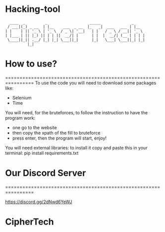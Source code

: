 # Hacking-tool

```
  ____  _         _                   _____              _
 / ___|(_) _ __  | |__    ___  _ __  |_   _|  ___   ___ | |__
| |    | || '_ \ | '_ \  / _ \| '__|   | |   / _ \ / __|| '_ \
| |___ | || |_) || | | ||  __/| |      | |  |  __/| (__ | | | |
 \____||_|| .__/ |_| |_| \___||_|      |_|   \___| \___||_| |_|
          |_|

```

# How to use?
================================================================
To use the code you will need to download some packages like:
- Selenium
- Time

You will need, for the bruteforces, to follow the instruction to have the program work:
- one go to the website
- then copy the xpath of the fill to bruteforce
- press enter, then the program will start, enjoy!

You will need external libraries:
to install it copy and paste this in your terminal:
pip install requirements.txt

# Our Discord Server
================================================================

https://discord.gg/2dNwd6YeWJ


# CipherTech
